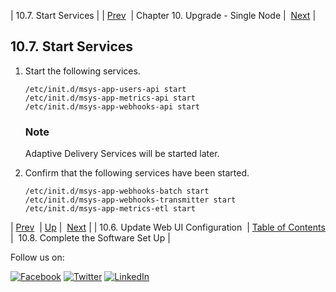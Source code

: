 | 10.7. Start Services |
| [Prev](upgrade.single_node.configuration.webui.php)  | Chapter 10. Upgrade - Single Node |  [Next](upgrade.single_node.complete_setup.php) |

## 10.7. Start Services

1.  Start the following services.

    ```
    /etc/init.d/msys-app-users-api start
    /etc/init.d/msys-app-metrics-api start
    /etc/init.d/msys-app-webhooks-api start
    ```

    ### Note

    Adaptive Delivery Services will be started later.

2.  Confirm that the following services have been started.

    ```
    /etc/init.d/msys-app-webhooks-batch start
    /etc/init.d/msys-app-webhooks-transmitter start
    /etc/init.d/msys-app-metrics-etl start
    ```

| [Prev](upgrade.single_node.configuration.webui.php)  | [Up](upgrade.single_node.php) |  [Next](upgrade.single_node.complete_setup.php) |
| 10.6. Update Web UI Configuration  | [Table of Contents](index.php) |  10.8. Complete the Software Set Up |

Follow us on:

[![Facebook](https://support.messagesystems.com/images/icon-facebook.png)](http://www.facebook.com/messagesystems) [![Twitter](https://support.messagesystems.com/images/icon-twitter.png)](http://twitter.com/#!/MessageSystems) [![LinkedIn](https://support.messagesystems.com/images/icon-linkedin.png)](http://www.linkedin.com/company/message-systems)